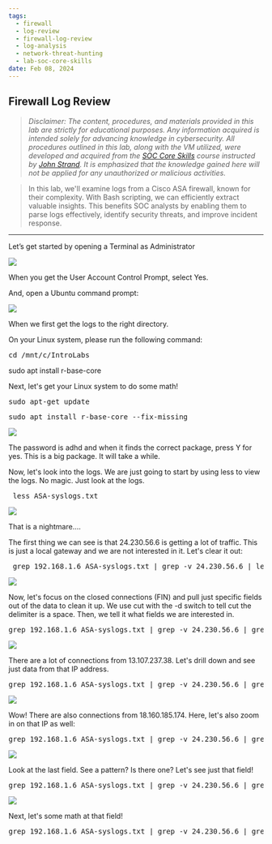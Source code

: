 ```yaml
---
tags:
  - firewall
  - log-review
  - firewall-log-review
  - log-analysis
  - network-threat-hunting
  - lab-soc-core-skills
date: Feb 08, 2024
---
```


## Firewall Log Review

> _Disclaimer: The content, procedures, and materials provided in this lab are strictly for educational purposes. Any information acquired is intended solely for advancing knowledge in cybersecurity. All procedures outlined in this lab, along with the VM utilized, were developed and acquired from the [SOC Core Skills](https://www.antisyphontraining.com/on-demand-courses/soc-core-skills-w-john-strand/) course instructed by [John Strand](https://www.sans.org/profiles/john-strand/). It is emphasized that the knowledge gained here will not be applied for any unauthorized or malicious activities._

>   In this lab, we'll examine logs from a Cisco ASA firewall, known for their complexity. With Bash scripting, we can efficiently extract valuable insights. This benefits SOC analysts by enabling them to parse logs effectively, identify security threats, and improve incident response.

---

Let’s get started by opening a Terminal as Administrator

![](_attachments/Pasted%20image%2020240211025218.png)

When you get the User Account Control Prompt, select Yes.

And, open a Ubuntu command prompt:

![](_attachments/Pasted%20image%2020240211025237.png)

When we first get the logs to the right directory.

On your Linux system, please run the following command:

<pre>cd /mnt/c/IntroLabs</pre>sudo apt install r-base-core

Next, let's get your Linux system to do some math!

<pre>sudo apt-get update</pre>

<pre>sudo apt install r-base-core --fix-missing</pre>

![](_attachments/Pasted%20image%2020240211025255.png)

The password is adhd and when it finds the correct package, press Y for yes.  This is a big package. It will take a while.

Now, let's look into the logs.  We are just going to start by using less to view the logs.  No magic.  Just look at the logs.  

<pre> less ASA-syslogs.txt </pre>

![](_attachments/Pasted%20image%2020240211025320.png)

That is a nightmare....

The first thing we can see is that 24.230.56.6 is getting a lot of traffic.  This is just a local gateway and we are not interested in it.  Let's clear it out:


<pre> grep 192.168.1.6 ASA-syslogs.txt | grep -v 24.230.56.6 | less</pre>

![](_attachments/Pasted%20image%2020240211025343.png)

Now, let's focus on the closed connections (FIN) and pull just specific fields out of the data to clean it up.   We use cut with the -d switch to tell cut the delimiter is a space.  Then, we tell it what fields we are interested in.


<pre>grep 192.168.1.6 ASA-syslogs.txt | grep -v 24.230.56.6 | grep FIN | cut -d ' ' -f 1,3,4,5,7,8,9,10,11,12,13,14</pre>

![](_attachments/Pasted%20image%2020240211025401.png)

There are a lot of connections from 13.107.237.38.  Let's drill down and see just data from that IP address.


<pre>grep 192.168.1.6 ASA-syslogs.txt | grep -v 24.230.56.6 | grep FIN | grep 13.107.237.38 | cut -d ' ' -f 1,3,4,5,7,8,9,10,11,12,13,14</pre>

![](_attachments/Pasted%20image%2020240211025417.png)

Wow! There are also connections from 18.160.185.174.  Here, let's also zoom in on that IP as well:


<pre>grep 192.168.1.6 ASA-syslogs.txt | grep -v 24.230.56.6 | grep FIN | grep 18.160.185.174 | cut -d ' ' -f 1,3,4,5,7,8,9,10,11,12,13,14</pre>

![](_attachments/Pasted%20image%2020240211025433.png)

Look at the last field.  See a pattern?  Is there one?  Let's see just that field!

<pre>grep 192.168.1.6 ASA-syslogs.txt | grep -v 24.230.56.6 | grep FIN | grep 18.160.185.174 | cut -d ' ' -f 14</pre>

![](_attachments/Pasted%20image%2020240211025450.png)


Next, let's some math at that field! 

<pre>grep 192.168.1.6 ASA-syslogs.txt | grep -v 24.230.56.6 | grep FIN | grep 18.160.185.174 | cut -d ' ' -f 8,14 | tr : ' ' | tr / ' '  | cut -d ' ' -f 4 | Rscript -e 'y <-scan("stdin", quiet=TRUE)' -e 'cat(min(y), max(y), mean(y), sd(y), var(y), sep="\n")'</pre>
